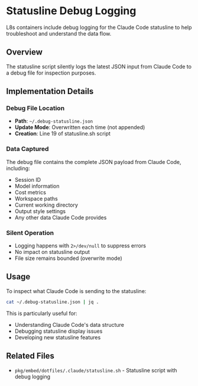 # Statusline Debug Logging

L8s containers include debug logging for the Claude Code statusline to help troubleshoot and understand the data flow.

## Overview

The statusline script silently logs the latest JSON input from Claude Code to a debug file for inspection purposes.

## Implementation Details

### Debug File Location
- **Path**: `~/.debug-statusline.json`
- **Update Mode**: Overwritten each time (not appended)
- **Creation**: Line 19 of statusline.sh script

### Data Captured
The debug file contains the complete JSON payload from Claude Code, including:
- Session ID
- Model information
- Cost metrics
- Workspace paths
- Current working directory
- Output style settings
- Any other data Claude Code provides

### Silent Operation
- Logging happens with `2>/dev/null` to suppress errors
- No impact on statusline output
- File size remains bounded (overwrite mode)

## Usage

To inspect what Claude Code is sending to the statusline:
```bash
cat ~/.debug-statusline.json | jq .
```

This is particularly useful for:
- Understanding Claude Code's data structure
- Debugging statusline display issues
- Developing new statusline features

## Related Files
- `pkg/embed/dotfiles/.claude/statusline.sh` - Statusline script with debug logging